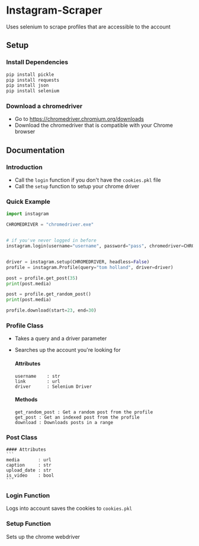 # Instagram-Scraper
Uses selenium to scrape profiles that are accessible to the account

## Setup
  ### Install Dependencies
  ```sh
  pip install pickle
  pip install requests
  pip install json
  pip install selenium
  ```

  ### Download a chromedriver
  - Go to https://chromedriver.chromium.org/downloads
  - Download the chromedriver that is compatible with your Chrome browser

## Documentation
  ### Introduction
  - Call the `login` function if you don't have the `cookies.pkl` file
  - Call the `setup` function to setup your chrome driver

  ### Quick Example
  ```py
  import instagram

  CHROMEDRIVER = "chromedriver.exe"
  
  
  # if you've never logged in before
  instagram.login(username="username", password="pass", chromedriver=CHROMEDRIVER)
  
  
  driver = instagram.setup(CHROMEDRIVER, headless=False)
  profile = instagram.Profile(query="tom holland", driver=driver)
  
  post = profile.get_post(35)
  print(post.media)
  
  post = profile.get_random_post()
  print(post.media)
  
  profile.download(start=23, end=30)
  ```

  ### Profile Class
  - Takes a query and a driver parameter
  - Searches up the account you're looking for

    #### Attributes
    ```
    username    : str
    link        : url
    driver      : Selenium Driver
    ```
    #### Methods
    ```
    get_random_post : Get a random post from the profile
    get_post : Get an indexed post from the profile
    download : Downloads posts in a range
    ```

  ### Post Class
    #### Attributes
    ```
    media       : url
    caption     : str
    upload_date : str
    is_video    : bool
    ```

  ### Login Function
  Logs into account saves the cookies to `cookies.pkl`

  ### Setup Function
  Sets up the chrome webdriver

